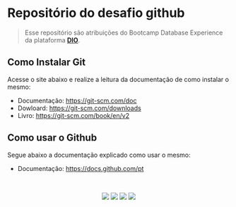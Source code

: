 # Repositório do desafio github

> Esse repositório são atribuições do Bootcamp Database Experience da plataforma **[DIO](https://dio.me)**.


## Como Instalar Git 

Acesse o site abaixo e realize a leitura da documentação de como instalar o mesmo:

- Documentação: https://git-scm.com/doc
- Dowloard: https://git-scm.com/downloads
- Livro: https://git-scm.com/book/en/v2

## Como usar o Github

Segue abaixo a documentação explicado como usar o mesmo:

- Documentação: https://docs.github.com/pt

 ##

<div align="center"><br>
  <a href="https://instagram.com/daniel.c.neto" target="_blank"><img src="https://img.shields.io/badge/-Instagram-%23E4405F?style=for-the-badge&logo=instagram&logoColor=white" target="_blank"></a>
  <a href = "danielcoutinhoneto@gmail.com"><img src="https://img.shields.io/badge/-Gmail-%23333?style=for-the-badge&logo=gmail&logoColor=white" target="_blank"></a>
  <a href = "https://api.whatsapp.com/send?phone=55071991095725"><img src="https://img.shields.io/badge/WhatsApp-25D366?style=for-the-badge&logo=whatsapp&logoColor=white" target="_blank"></a>
  <a href="https://br.linkedin.com/in/daniel-coutinho-neto" target="_blank"><img src="https://img.shields.io/badge/-LinkedIn-%230077B5?style=for-the-badge&logo=linkedin&logoColor=white" target="_blank"></a> 
</div>

